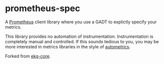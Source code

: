 # prometheus-spec

A [Prometheus](https://prometheus.io/) client library where you use a GADT to
explictly specify your metrics.

This library provides no automation of instrumentation. Instrumentation is
completely manual and controlled. If this sounds tedious to you, you may be
more interested in metrics libraries in the style of
[autometrics](https://github.com/autometrics-dev/autometrics-rs).

Forked from [ekg-core](https://hackage.haskell.org/package/ekg-core).
